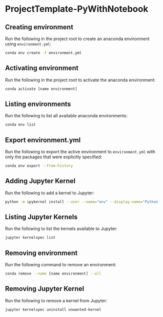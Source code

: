 # ProjectTemplate-PyWithNotebook

## Creating environment

Run the following in the project root to create an anaconda environment using ```environment.yml```:
```bash
conda env create -f environment.yml
```

## Activating environment

Run the following in the project root to activate the anaconda environment:
``` bash
conda activate [name environment]
```

## Listing environments

Run the following to list all available anaconda environments:
```bash
conda env list
```

## Export environment.yml

Run the following to export the active environment to ```environment.yml``` with only the packages that were explicitly specified:
```bash
conda env export --from-history
```

## Adding Jupyter Kernel

Run the following to add a kernel to Jupyter:
```bash
python -m ipykernel install --user --name="env" --display-name="Python (env)"
```

## Listing Jupyter Kernels

Run the following to list the kernels available to Jupyter:
```bash
jupyter kernelspec list
```

## Removing environment

Run the following command to remove an environment:
```bash
conda remove --name [name environment] --all
```

## Removing Jupyter Kernel

Run the following to remove a kernel from Jupyter:
```bash
jupyter kernelspec uninstall unwanted-kernel
```
